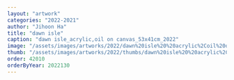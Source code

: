 ```yaml
---
layout: "artwork"
categories: "2022-2021"
author: "Jihoon Ha"
title: "dawn isle"
caption: "dawn isle_acrylic,oil on canvas_53x41cm_2022"
image: "/assets/images/artworks/2022/dawn%20isle%20%20acrylic%2Coil%20on%20canvas%2053x41cm%20%202022.jpg"
thumb: "/assets/images/artworks/2022/thumbs/dawn%20isle%20%20acrylic%2Coil%20on%20canvas%2053x41cm%20%202022.jpg"
order: 42010
orderByYear: 2022130
---
```

